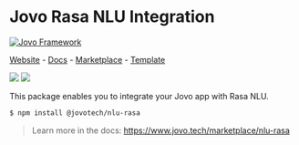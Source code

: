 # Jovo Rasa NLU Integration

[![Jovo Framework](https://v4.jovo.tech/img/github-header.png)](https://v4.jovo.tech)

<p>
<a href="https://www.jovo.tech" target="_blank">Website</a> -  <a href="https://www.jovo.tech/docs" target="_blank">Docs</a> - <a href="https://www.jovo.tech/marketplace" target="_blank">Marketplace</a> - <a href="https://github.com/jovotech/jovo-v4-template" target="_blank">Template</a>   
</p>

<p>
<a href="https://www.npmjs.com/package/@jovotech/nlu-rasa" target="_blank"><img src="https://badge.fury.io/js/@jovotech%2Fnlu-rasa.svg"></a>      
<a href="https://opencollective.com/jovo-framework" target="_blank"><img src="https://opencollective.com/jovo-framework/tiers/badge.svg"></a>
</p>

This package enables you to integrate your Jovo app with Rasa NLU.

```bash
$ npm install @jovotech/nlu-rasa
```

> Learn more in the docs: https://www.jovo.tech/marketplace/nlu-rasa